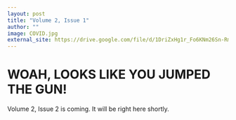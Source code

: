 ```yaml
---
layout: post
title: "Volume 2, Issue 1"
author: ""
image: COVID.jpg
external_site: https://drive.google.com/file/d/1DriZxHg1r_Fo6KNm26Sn-Rm6ufFR81G5/view?usp=sharing
---
```


# WOAH, LOOKS LIKE YOU JUMPED THE GUN!

Volume 2, Issue 2 is coming. It will be right here shortly.
